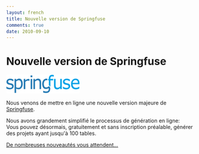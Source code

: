 ```yaml
---
layout: french
title: Nouvelle version de Springfuse 
comments: true
date: 2010-09-10
---
```

# Nouvelle version de Springfuse

<a href="http://www.springfuse.com"><img src="/images/logo/springfuse.png"/></a><br/>

Nous venons de mettre en ligne une nouvelle version majeure de <a href="http://www.springfuse.com/">Springfuse</a>. 

Nous avons grandement simplifié le processus de génération en ligne: <br/>
Vous pouvez désormais, gratuitement et sans inscription préalable, 
générer des projets ayant jusqu'à 100 tables. 

<a href="http://www.springfuse.com/change-log">De nombreuses nouveautés vous attendent...</a><br/>

